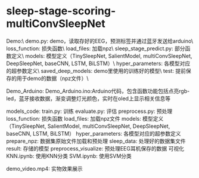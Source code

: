 # sleep-stage-scoring-multiConvSleepNet

Demo:\\
    demo.py: demo，读取存好的EEG，预测标签并通过蓝牙发送给arduino\\
    loss_function: 损失函数\\
    load_files: 加载npz\\
    sleep_stage_predict.py: 部分函数定义\\
    models: 模型定义（TinySleepNet, SalientModel, multiConvSleepNet, DeepSleepNet, baseCNN, LSTM, BiLSTM）\\
    hyper_parameters: 各模型对应的超参数定义\\
    saved_deep_models: demo里使用的训练好的模型\\
    test: 提前保存的用于demo的数据（npz文件）\\

Demo_Arduino:
    Demo_Arduino.ino:Arduino代码，包含函数功能包括点亮rgb-led，蓝牙接收数据，渐变调整灯光颜色，实时在oled上显示相关信息等

models_code:
    train.py: 训练
    evaluate.py: 评估
    preprocess.py: 预处理
    loss_function: 损失函数
    load_files: 加载npz文件
    models: 模型定义（TinySleepNet, SalientModel, multiConvSleepNet, DeepSleepNet, baseCNN, LSTM, BiLSTM）
    hyper_parameters: 各模型对应的超参数定义
    prepare_npz: 数据集原始文件加载和预处理
    sleep_data: 处理好的数据集文件
    result: 存储的模型
    preprocess_visualize: 预处理EEG耳机保存的数据 可视化
    KNN.ipynb: 使用KNN分类
    SVM.ipynb: 使用SVM分类

demo_video.mp4: 实物效果展示
